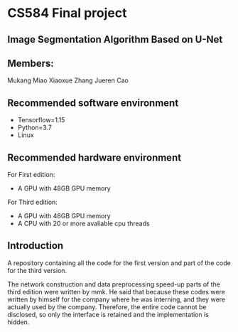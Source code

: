 # CS584 Final project 
## Image Segmentation Algorithm Based on U-Net

## Members:
Mukang Miao
Xiaoxue Zhang
Jueren Cao


## Recommended software environment
+ Tensorflow=1.15
+ Python=3.7
+ Linux

## Recommended hardware environment
For First edition:
+ A GPU with 48GB GPU memory

For Third edition:
+ A GPU with 48GB GPU memory
+ A CPU with 20 or more avaliable cpu threads

## Introduction
A repository containing all the code for the first version and part of the code for the third version.

The network construction and data preprocessing speed-up parts of the third edition were written by mmk. He said that because these codes were written by himself for the company where he was interning, and they were actually used by the company. Therefore, the entire code cannot be disclosed, so only the interface is retained and the implementation is hidden.